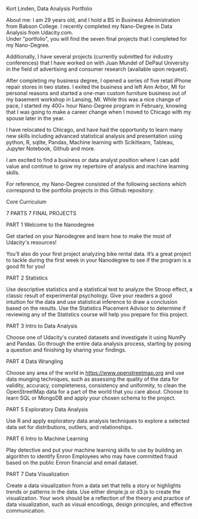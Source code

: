 Kort Linden, Data Analysis Portfolio

About me:
I am 29 years old, and I hold a BS in Business Administration from Babson College.
I recently completed my Nano-Degree in Data Analysis from Udacity.com.  
Under "portfolio", you will find the seven final projects that I
completed for my Nano-Degree.

Additionally, I have several projects (currently submitted for industry
conferences) that I have worked on with Juan Mundel of DePaul University in
the field of advertising and consumer research (available upon request).

After completing my business degree, I opened a series of five retail iPhone
repair stores in two states.  I exited the business and left Ann Arbor, MI for
personal reasons and started a one-man custom furniture business out of my
basement workshop in Lansing, MI. While this was a nice change of pace, I started
my 400+ hour Nano-Degree program in February, knowing that I was going to make
a career change when I moved to Chicago with my spouse later in the year.

I have relocated to Chicago, and have had the opportunity to learn many new
skills including advanced statistical analysis and presentation using
python, R, sqlite, Pandas, Machine learning with Scikitlearn, Tableau,
Jupyter Notebook, Github and more.

I am excited to find a business or data analyst position where I can add value
and continue to grow my repertoire of analysis and machine learning skills.

For reference, my Nano-Degree consisted of the following sections which
correspond to the portfolio projects in this Github repository:

Core Curriculum

7 PARTS
7 FINAL PROJECTS

PART 1
Welcome to the Nanodegree

Get started on your Nanodegree and learn how to make the most of Udacity's resources!

You’ll also do your first project analyzing bike rental data. It’s a great project to tackle during the first week in your Nanodegree to see if the program is a good fit for you!

PART 2
Statistics

Use descriptive statistics and a statistical test to analyze the Stroop effect, a classic result of experimental psychology. Give your readers a good intuition for the data and use statistical inference to draw a conclusion based on the results. Use the Statistics Placement Advisor to determine if reviewing any of the Statistics course will help you prepare for this project.

PART 3
Intro to Data Analysis

Choose one of Udacity's curated datasets and investigate it using NumPy and Pandas. Go through the entire data analysis process, starting by posing a question and finishing by sharing your findings.

PART 4
Data Wrangling

Choose any area of the world in https://www.openstreetmap.org and use data munging techniques, such as assessing the quality of the data for validity, accuracy, completeness, consistency and uniformity, to clean the OpenStreetMap data for a part of the world that you care about. Choose to learn SQL or MongoDB and apply your chosen schema to the project.

PART 5
Exploratory Data Analysis

Use R and apply exploratory data analysis techniques to explore a selected data set for distributions, outliers, and relationships.

PART 6
Intro to Machine Learning

Play detective and put your machine learning skills to use by building an algorithm to identify Enron Employees who may have committed fraud based on the public Enron financial and email dataset.

PART 7
Data Visualization

Create a data visualization from a data set that tells a story or highlights trends or patterns in the data. Use either dimple.js or d3.js to create the visualization. Your work should be a reflection of the theory and practice of data visualization, such as visual encodings, design principles, and effective communication.
